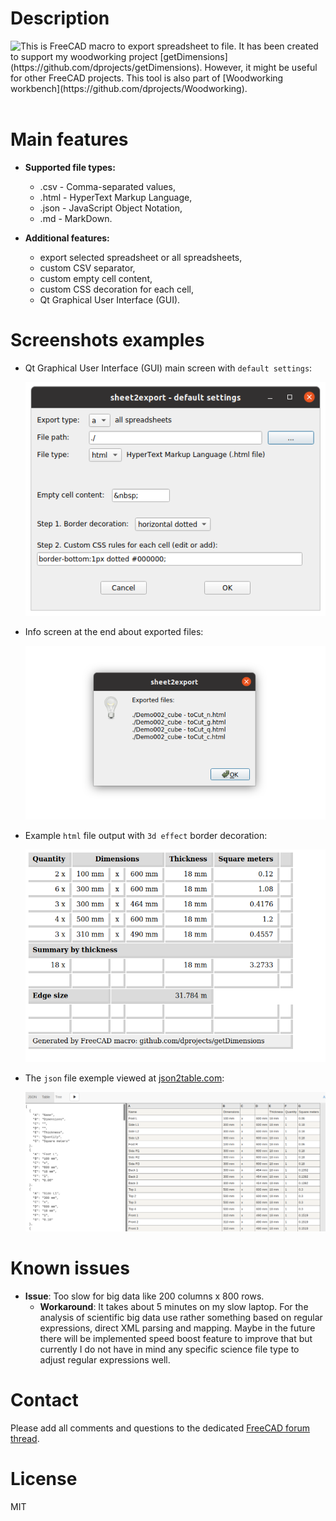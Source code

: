 # Description

<div>
<img align="left" src="https://raw.githubusercontent.com/dprojects/Woodworking/master/Icons/sheet2export.png"> This is FreeCAD macro to export spreadsheet to file. It has been created to support my woodworking project [getDimensions](https://github.com/dprojects/getDimensions). However, it might be useful for other FreeCAD projects. This tool is also part of [Woodworking workbench](https://github.com/dprojects/Woodworking).
</div>

<br>

# Main features

* **Supported file types:** 
	* .csv - Comma-separated values,
	* .html - HyperText Markup Language,
	* .json - JavaScript Object Notation,
	* .md - MarkDown.

* **Additional features:**
	* export selected spreadsheet or all spreadsheets,
	* custom CSV separator,
	* custom empty cell content,
	* custom CSS decoration for each cell,
	* Qt Graphical User Interface (GUI).

# Screenshots examples

* Qt Graphical User Interface (GUI) main screen with `default settings`:

	![001](https://raw.githubusercontent.com/dprojects/sheet2export/master/Screenshots/001.png)
	
* Info screen at the end about exported files:

	![002](https://raw.githubusercontent.com/dprojects/sheet2export/master/Screenshots/002.png)
	
* Example `html` file output with `3d effect` border decoration:

	![003](https://raw.githubusercontent.com/dprojects/sheet2export/master/Screenshots/003.png)

* The `json` file exemple viewed at [json2table.com](http://json2table.com):

	![004](https://raw.githubusercontent.com/dprojects/sheet2export/master/Screenshots/004.png)

# Known issues

* **Issue**: Too slow for big data like 200 columns x 800 rows.
	* **Workaround**: It takes about 5 minutes on my slow laptop. For the analysis of scientific big data use rather something based on regular expressions, direct XML parsing and mapping. Maybe in the future there will be implemented speed boost feature to improve that but currently I do not have in mind any specific science file type to adjust regular expressions well.

# Contact

Please add all comments and questions to the dedicated
[FreeCAD forum thread](https://forum.freecadweb.org/viewtopic.php?f=22&t=64985).

# License

MIT
